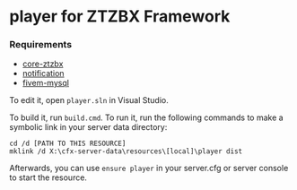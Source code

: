 # player for ZTZBX Framework

### **Requirements**
- [core-ztzbx](https://github.com/ZTZBX/core-ztzbx)
- [notification](https://github.com/ZTZBX/notification)
- [fivem-mysql](https://github.com/ZTZBX/fivem-mysql)


To edit it, open `player.sln` in Visual Studio.

To build it, run `build.cmd`. To run it, run the following commands to make a symbolic link in your server data directory:

```dos
cd /d [PATH TO THIS RESOURCE]
mklink /d X:\cfx-server-data\resources\[local]\player dist
```

Afterwards, you can use `ensure player` in your server.cfg or server console to start the resource.